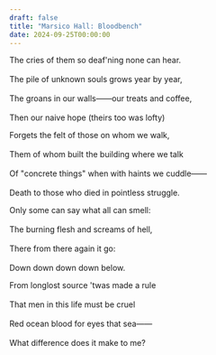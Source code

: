 ```yaml
---
draft: false
title: "Marsico Hall: Bloodbench"
date: 2024-09-25T00:00:00
---
```


The cries of them so deaf'ning none can hear. <br>  
The pile of unknown souls grows year by year, <br>  
The groans in our walls——our treats and coffee, <br>  
Then our naive hope (theirs too was lofty)

Forgets the felt of those on whom we walk, <br>  
Them of whom built the building where we talk <br>  
Of "concrete things" when with haints we cuddle—— <br>  
Death to those who died in pointless struggle. 

Only some can say what all can smell: <br>  
The burning flesh and screams of hell, <br>  
There from there again it go: <br>  
Down down down down below. 

From longlost source 'twas made a rule <br>  
That men in this life must be cruel <br>  
Red ocean blood for eyes that sea—— <br>  
What difference does it make to me? 